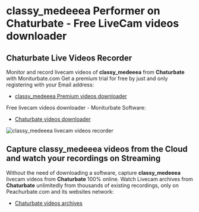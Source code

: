 # classy_medeeea Performer on Chaturbate - Free LiveCam videos downloader

## Chaturbate Live Videos Recorder

Monitor and record livecam videos of **classy_medeeea** from **Chaturbate** with Moniturbate.com
Get a premium trial for free by just and only registering with your Email address:
* [classy_medeeea Premium videos downloader](https://moniturbate.com/request-demo-licence-key.html)

Free livecam videos downloader - Moniturbate Software:
* [Chaturbate videos downloader](https://moniturbate.com/moniturbate-download-software.html)

![classy_medeeea livecam videos recorder](https://peachurnet.com/templates/moniturbate-software.png)


## Capture classy_medeeea videos from the Cloud and watch your recordings on Streaming

Without the need of downloading a software, capture **classy_medeeea** livecam videos from **Chaturbate** 100% online.
Watch Livecam archives from **Chaturbate** unlimitedly from thousands of existing recordings, only on Peachurbate.com and its websites network:
* [Chaturbate videos archives](https://peachurnet.com/)